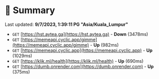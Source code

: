 # 📖 Summary
Last updated: **9/7/2023, 1:39:11 PG "Asia/Kuala_Lumpur"**

- `GET` [https://hst.aytea.ga](https://hst.aytea.ga) - **Down** (3478ms)
- `GET` [https://memeapi.cyclic.app/gimme](https://memeapi.cyclic.app/gimme) - **Up** (982ms)
- `GET` [https://memeapi.cyclic.app](https://memeapi.cyclic.app) - **Up** (1029ms)
- `GET` [https://klik.ml/health](https://klik.ml/health) - **Up** (690ms)
- `GET` [https://dumb.onrender.com](https://dumb.onrender.com) - **Up** (375ms)
